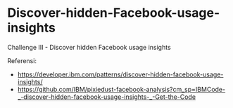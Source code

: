 # Discover-hidden-Facebook-usage-insights
Challenge III - Discover hidden Facebook usage insights

Referensi:
- https://developer.ibm.com/patterns/discover-hidden-facebook-usage-insights/
- https://github.com/IBM/pixiedust-facebook-analysis?cm_sp=IBMCode-_-discover-hidden-facebook-usage-insights-_-Get-the-Code
